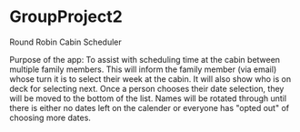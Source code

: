 # GroupProject2

Round Robin Cabin Scheduler

Purpose of the app: To assist with scheduling time at the cabin between multiple family members.  This will inform the family member (via email) whose turn it is to select their week at the cabin.  It will also show who is on deck for selecting next.  Once a person chooses their date selection, they will be moved to the bottom of the list.  Names will be rotated through until there is either no dates left on the calender or everyone has "opted out" of choosing more dates.
